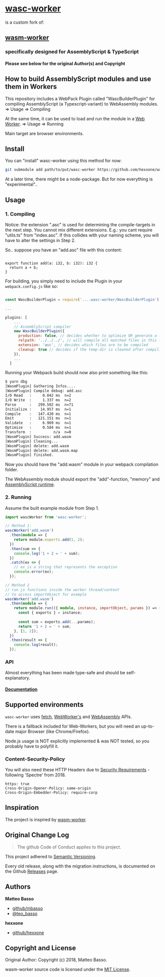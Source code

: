 # [wasc-worker](https://github.com/hexxone/wasc-worker)

is a custom fork of:

## [wasm-worker](https://github.com/mbasso/wasm-worker)

### specifically designed for AssemblyScript & TypeScript

#### Please see below for the original Author(s) and Copyright

## How to build AssemblyScript modules and use them in Workers

This repository includes a WebPack Plugin called "WascBuilderPlugin" for compiling AssemblyScript (a Typescript-variant) to WebAssembly modules. => Usage => Compiling

At the same time, it can be used to load and run the module in a [Web Worker](https://developer.mozilla.org/en-US/docs/Web/API/Web_Workers_API/Using_web_workers). => Usage => Running

Main target are browser environments.

## Install

You can "install" wasc-worker using this method for now:

```bash
git submodule add path/to/put/wasc-worker https://github.com/hexxone/wasc-worker
```

At a later time, there might be a node-package.
But for now everything is "experimental"..

## Usage

### 1. Compiling

Notice: the extension ".asc" is used for determining the compile-targets in the next step.
You cannot mix different extensions.
E.g.: you cant require "utils.ts" from "index.asc".
If this collides with your naming scheme, you will have to alter the settings in Step 2.

So.. suppose you have an "add.asc" file with this content:

```asc

export function add(a: i32, b: i32): i32 {
  return a + b;
}
```

For building, you simply need to include the Plugin in your `webpack.config.js` like so:

```js

const WascBuilderPlugin = require('....wasc-worker/WascBuilderPlugin');

...

plugins: [
    ...
    // AssemblyScript compiler
    new WascBuilderPlugin({
      production: false, // decides whether to optimize OR generate a .map file
      relpath: '../../../', // will compile all matched files in this folder (recursive)
      extension: 'asc', // decides which files are to be compiled
      cleanup: true // decides if the temp-dir is cleaned after compiling (debugging?)
    }),
    ...
  ]

```

Running your Webpack build should now also print something like this:

```bash
$ yarn dbg
[WasmPlugin] Gathering Infos....
[WasmPlugin] Compile debug: add.asc
I/O Read   :     0.042 ms  n=2
I/O Write  :     1.337 ms  n=2
Parse      :   299.502 ms  n=71
Initialize :    14.957 ms  n=1
Compile    :   147.420 ms  n=1
Emit       :   121.151 ms  n=1
Validate   :     6.969 ms  n=1
Optimize   :     0.584 ms  n=1
Transform  :          n/a  n=0
[WasmPlugin] Success: add.wasm
[WasmPlugin] Cleaning...
[WasmPlugin] delete: add.wasm
[WasmPlugin] delete: add.wasm.map
[WasmPlugin] finished.
```

Now you should have the "add.wasm" module in your webpack compilation folder.

The WebAssembly module should export the "add"-function, "memory" and [AssemblyScript runtime](https://www.assemblyscript.org/loader.html#module-instance-utility).

### 2. Running

Assume the built example module from Step 1.

```ts
import wascWorker from 'wasc-worker';

// Method 1:
wascWorker('add.wasm')
  .then(module => {
    return module.exports.add(1, 2);
  })
  .then(sum => {
    console.log('1 + 2 = ' + sum);
  })
  .catch(ex => {
    // ex is a string that represents the exception
    console.error(ex);
  });

// Method 2
// run js functions inside the worker thread/context
// to access importObject for example
wascWorker('add.wasm')
  .then(module => {
    return module.run(({ module, instance, importObject, params }) => {
      const { exports } = instance;
      
      const sum = exports.add(...params);
      return '1 + 2 = ' + sum;
    }, [1, 2]);
  })
  .then(result => {
    console.log(result);
  });
```

### API

Almost everything has been made type-safe and should be self-explanatory.

#### [Documentation](https://hexxone.github.io/we_utils/)

## Supported environments

`wasc-worker` uses [fetch](https://developer.mozilla.org/it/docs/Web/API/Fetch_API),
[WebWorker's](https://developer.mozilla.org/en-US/docs/Web/API/Web_Workers_API) and
[WebAssembly](https://developer.mozilla.org/en-US/docs/Web/JavaScript/Reference/Global_Objects/WebAssembly)
APIs.

There is a fallback included for Web-Workers, but you will need an up-to-date major Browser (like Chrome/Firefox).

Node.js usage is NOT explicitly implemented & was NOT tested, so you probably have to polyfill it.

### Content-Security-Policy

You will also need these HTTP Headers due to [Security Requirements](https://developer.mozilla.org/en-US/docs/Web/JavaScript/Reference/Global_Objects/SharedArrayBuffer#security_requirements) - following 'Spectre' from 2018.

```
https: true
Cross-Origin-Opener-Policy: same-origin
Cross-Origin-Embedder-Policy: require-corp
```

## Inspiration

The project is inspired by [wasm-worker](https://github.com/mbasso/wasm-worker).

## Original Change Log

> The github Code of Conduct applies to this project.

This project adhered to [Semantic Versioning](http://semver.org/).

Every old release, along with the migration instructions, is documented on the Github [Releases](https://github.com/mbasso/wasm-worker/releases) page.

## Authors

**Matteo Basso**

- [github/mbasso](https://github.com/mbasso)
- [@teo_basso](https://twitter.com/teo_basso)

**hexxone**

- [github/hexxone](https://github.com/hexxone)

## Copyright and License

Original Author:
Copyright (c) 2018, Matteo Basso.

wasm-worker source code is licensed under the [MIT License](https://github.com/mbasso/wasm-worker/blob/master/LICENSE.md).
